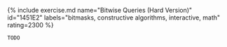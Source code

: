 {% include exercise.md name="Bitwise Queries (Hard Version)" id="1451E2" labels="bitmasks, constructive algorithms, interactive, math" rating=2300 %}

```
TODO
```
